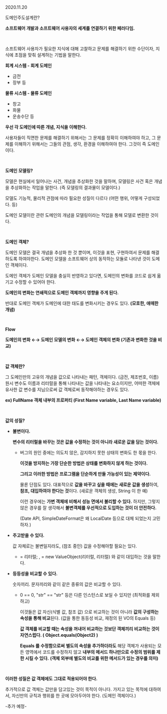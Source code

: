 2020.11.20

도메인주도설계란?

**소프트웨어 개발과 소프트웨어 사용자의 세계를 연결하기 위한 페러다임.**

<br/>

소프트웨어 사용자가 필요한 지식에 대해 고찰하고 문제를 해결하기 위한 수단이자, 지식에 초점을 맞춰 설계하는 기법을 말한다.

**회계 시스템 - 회계 도메인**

- 금전
- 장부 등

**물류 시스템 - 물류 도메인**

- 창고
- 화물
- 운송수단 등

**우선 각 도메인에 따른 개념, 지식을 이해한다.**

사용자들이 직면한 문제를 해결하기 위해서는 그 문제를 정확히 이해하여야 하고, 그 문제를 이해하기 위해서는 그들의 관점, 생각, 환경을 이해하여야 한다. 그것이 즉 도메인이다.

<br/>

**도메인 모델링?**

모델은 현실에서 일어나는 사건, 개념을 추상화한 것을 말하며, 모델링은 사건 혹은 개념을   추상화하는 작업을 말한다. (즉 모델링의 결과물이 모델이다.)

모델도 기능적, 물리적 관점에 따라 필요한 성질이 다르다 (어떤 행위, 어떻게 구성되었다. 등)

도메인 모델이란 관련 도메인의 개념을 모델링이라는 작업을 통해 모델로 변환한 것이다.

<br/>

**도메인 객체?**

도메인 모델은 결국 개념을 추상화 한 것 뿐이며, 이것을 표현, 구현하여서 문제를 해결하도록 하여야한다. 도메인 모델을 소프트웨어 상의 동작하는 모듈로 나타낸 것이 도메인 객체이다.

도메인 객체가 도메인 모델을 충실히 반영하고 있다면, 도메인의 변화를 코드로 쉽게 옮기고 수정할 수 있어야 한다.

**도메인의 변화는 연쇄적으로 도메인 객체까지 영향을 주게 된다.**

반대로 도메인 객체가 도메인에 대한 태도를 변화시키는 경우도 있다. **(모호한, 애매한 개념)**

<br/>

**Flow**

**도메인의 변화 ←→ 도메인 모델의 변화 ←→ 도메인 객체의 변화 (기존과 변화한 것을 비교)**

<br/>

**값 객체란?**

그 도메인만의 고유의 개념을 값으로 나타내는 패턴, 객체이다. (금전, 제조번호, 이름)  원시 변수도 이름과 리터럴을 통해 나타내는 값을 나타내는 요소이지만, 어떠한 객체에 유사한 값 변수를 지님으로써 값 객체로써 동작해야하는 경우도 있다.

**ex) FullName 객체 내부의 프로퍼티 (First Name variable, Last Name variable)**

<br/>

**값의 성질?**

- **불변이다.**

    **변수의 리터럴을 바꾸는 것은 값을 수정하는 것이 아니라 새로운 값을 담는 것이다.**

    - 버그의 원인 중에는 의도치 않은, 감지하지 못한 상태의 변화도 한 몫을 한다.

        **이것을 방지하는 가장 단순한 방법은 상태를 변화하지 않게 하는 것이다.**

        **그리고 이러한 방법은 프로그램을 단순하게 만들 가능성이 있는 제약이다.**

        물론 단점도 있다. 대표적으로 **값을 바꾸고 싶을 때에는 새로운 값을 생성**하여,   **참조, 대입하여야 한다는 것**이다. (새로운 객체의 생성, String 이 한 예)

        이런 경우에는 **가변 객체에 비해서 성능 면에서 불리할 수 있다.** 하지만, 그렇지     않은 경우를 잘 생각해서 **불변객체를 우선적으로 도입하는 것이 더 안전하다.**

        (Date API, SimpleDateFormat은 왜 LocalDate 등으로 대체 되었는지 고민하자.)

- **주고받을 수 있다.**

    값 자체로는 불변일지라도, (참조 중인) 값을 수정해야할 필요는 있다.

    - = 리터럴; , = new ValueObject(리터럴, 리터럴) 와 같이 대입하는 것을 말한다.
- **등등성을 비교할 수 있다.**

    숫자끼리. 문자끼리와 같이 같은 종류의 값은 비교할 수 있다.

    - 0 == 0, "str" == "str" 등은 다른 인스턴스로 보일 수 있지만 (최적화를 제외하고)

        이것들은 값 자신(식별 값, 참조 값) 으로 비교하는 것이 아니라 **값의 구성하는     속성을 통해 비교**된다. (값을 통한 동등성 비교, 재정의 된 VO의 Equals 등)

        **값 객체를 비교할 때는 속성을 꺼내어 비교하는 것보단 객체끼리 비교하는 것이 자연스럽다. ( Object.equals(Object2) )**

        **Equals 를 수정함으로써** **별도의 속성을 추가하더라도** 해당 객체가 사용되는 모든 영역에서 코드를 수정하지 않고 **내부의 메서드 하나만으로 수정의 범위를 제한   시킬 수 있다.**  **(객체 외부에 별도의 비교를 위한 메서드가 있는 경우를 의미)**

<br/>

**이러한 성질은 값 객체에도 그대로 적용되어야 한다.**

추가적으로 값 객체는 값만을 담고있는 것이 목적이 아니다. 가지고 있는 목적에 대하여서,   자신만의 규칙과 행위를 한 곳에 모아두어야 한다. (도메인 객체이다.)

-추가 예정-